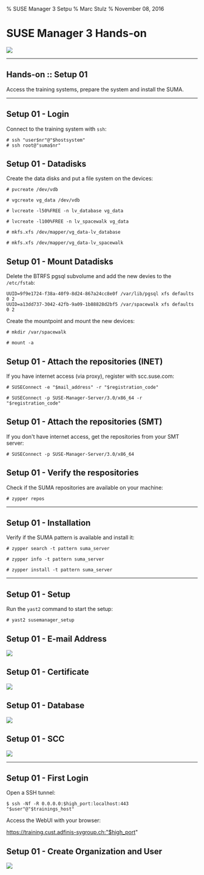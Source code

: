 % SUSE Manager 3 Setpu
% Marc Stulz
% November 08, 2016

# SUSE Manager 3 Hands-on

![](static/suma.png)

---

## Hands-on :: Setup 01

Access the training systems, prepare the system and install the SUMA.

---

## Setup 01 - Login

Connect to the training system with `ssh`:

```text
# ssh "user$nr"@"$hostsystem"
# ssh root@"suma$nr"
```

## Setup 01 - Datadisks

Create the data disks and put a file system on the devices:

```text
# pvcreate /dev/vdb

# vgcreate vg_data /dev/vdb

# lvcreate -l50%FREE -n lv_database vg_data

# lvcreate -l100%FREE -n lv_spacewalk vg_data

# mkfs.xfs /dev/mapper/vg_data-lv_database

# mkfs.xfs /dev/mapper/vg_data-lv_spacewalk
```

## Setup 01 - Mount Datadisks

Delete the BTRFS pgsql subvolume and add the new devies to the `/etc/fstab`:

```text
UUID=9f9e1724-f38a-40f9-8d24-867a24cc8e0f /var/lib/pgsql xfs defaults 0 2
UUID=a13dd737-3042-42fb-9a09-1b88828d2bf5 /var/spacewalk xfs defaults 0 2
```

Create the mountpoint and mount the new devices:

```text
# mkdir /var/spacewalk

# mount -a
```

## Setup 01 - Attach the repositories (INET)

If you have internet access (via proxy), register with scc.suse.com:

```text
# SUSEConnect -e "$mail_address" -r "$registration_code"

# SUSEConnect -p SUSE-Manager-Server/3.0/x86_64 -r "$registration_code"
```

## Setup 01 - Attach the repositories (SMT)

If you don't have internet access, get the repositories from your SMT server:

```text
# SUSEConnect -p SUSE-Manager-Server/3.0/x86_64
```

## Setup 01 - Verify the respositories

Check if the SUMA repositories are available on your machine:

```text
# zypper repos
```

---

## Setup 01 - Installation

Verify if the SUMA pattern is available and install it:

```text
# zypper search -t pattern suma_server

# zypper info -t pattern suma_server

# zypper install -t pattern suma_server
```

---

## Setup 01 - Setup

Run the `yast2` command to start the setup:

```text
# yast2 susemanager_setup
```

## Setup 01 - E-mail Address

![](static/yast2_suma_setup_1_email_addr.png)

## Setup 01 - Certificate

![](static/yast2_suma_setup_2_cert_setup.png)

## Setup 01 - Database

![](static/yast2_suma_setup_3_db_setup.png)

## Setup 01 - SCC

![](static/yast2_suma_setup_4_scc.png)

---

## Setup 01 - First Login

Open a SSH tunnel:

```text
$ ssh -Nf -R 0.0.0.0:$high_port:localhost:443 "$user"@"$trainings_host"
```

Access the WebUI with your browser:

https://training.cust.adfinis-sygroup.ch:"$high_port"

## Setup 01 - Create Organization and User

![](static/webui_1_create_org.png)

